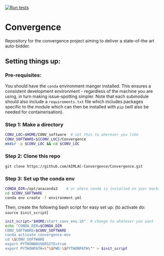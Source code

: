 [![Run tests](https://github.com/DrewBarratt90/Convergence/actions/workflows/pytest.yaml/badge.svg)](https://github.com/DrewBarratt90/Convergence/actions/workflows/pytest.yaml)

# Convergence


Repository for the convergence project aiming to deliver a state-of-the art auto-bidder.

## Setting things up:


### Pre-requisites:

You should have the `conda` environment manger installed. This ensures a consistent development environment - regardless of the machine you are using, in turn making issue-spotting simpler.
Note that each submodule should also include a `requirements.txt` file which includes packages specific to the module which can then be installed with `pip` (will also be needed for containerisation).

### Step 1: Make a directory
```bash
CONV_LOC=$HOME/CONV_software  # set this to wherever you like
CONV_SOFTWARE=${CONV_LOC}/Convergence 
mkdir -p $CONV_LOC && cd $CONV_LOC
```
### Step 2: Clone this repo

```
git clone https://github.com/AIMLAC-Convergence/Convergence.git
```

### Step 3: Set up the conda env
```bash
CONDA_DIR=/opt/anaconda3    # or where conda is installed on your machine
cd $CONV_SOFTWARE 
conda env create -f environment.yml
```

Then, create the following bash script for easy set up:
(to activate do: `source $init_script`)

```bash
init_script="$HOME/start_conv_env.sh"  # change to whatever you want
echo "CONDA_DIR=$CONDA_DIR
CONV_SOFTWARE=$CONV_SOFTWARE
conda activate convergence-env
cd \$CONV_SOFTWARE
export PYTHONNOUSERSITE=true
export PYTHONPATH=\"\$PWD:\$PYTHONPATH\"" > $init_script
```


